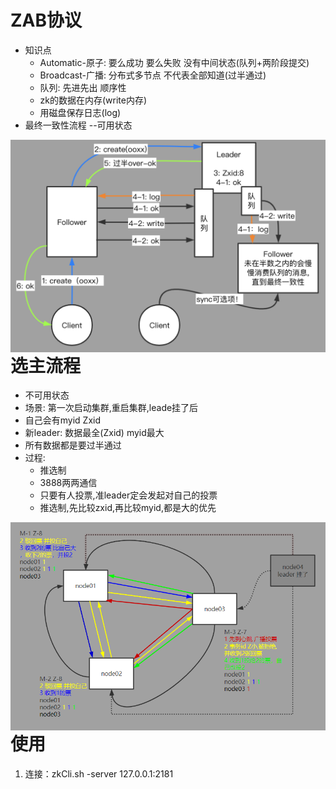 # ZAB协议

- 知识点
  - Automatic-原子: 要么成功 要么失败 没有中间状态(队列+两阶段提交)
  - Broadcast-广播: 分布式多节点 不代表全部知道(过半通过)
  - 队列: 先进先出 顺序性
  - zk的数据在内存(write内存)
  - 用磁盘保存日志(log)
- 最终一致性流程 --可用状态

<img src="zookeeper\ZAB.png" align="left">

# 选主流程

- 不可用状态
- 场景: 第一次启动集群,重启集群,leade挂了后
- 自己会有myid Zxid
- 新leader: 数据最全(Zxid) myid最大
- 所有数据都是要过半通过
- 过程:
  - 推选制
  - 3888两两通信
  - 只要有人投票,准leader定会发起对自己的投票
  - 推选制,先比较zxid,再比较myid,都是大的优先

<img src="zookeeper\chooseleader.png" align="left">

# 使用

1. 连接：zkCli.sh -server 127.0.0.1:2181




